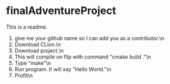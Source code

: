 # finalAdventureProject
This is a readme.
1. give me your github name so I can add you as a contributor.\n
2. Download CLion.\n
3. Download project.\n
4. This will compile on flip with command "cmake build ."\n
5. Type "make"\n
6. Run program. It will say "Hello World."\n
7. Profit\n